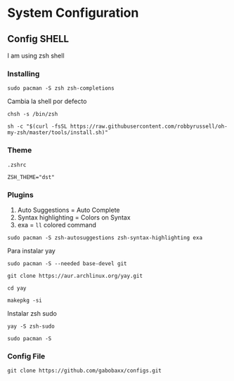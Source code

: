 # System Configuration

## Config SHELL

I am using zsh shell 

### Installing

``sudo pacman -S zsh zsh-completions``

<p>Cambia la shell por defecto</p>

``chsh -s /bin/zsh ``

``sh -c "$(curl -fsSL https://raw.githubusercontent.com/robbyrussell/oh-my-zsh/master/tools/install.sh)"``


### Theme

``.zshrc``

``ZSH_THEME="dst"`` 

### Plugins

1. Auto Suggestions = Auto Complete
2. Syntax highlighting = Colors on Syntax
3. exa = ``ll`` colored command

``sudo pacman -S zsh-autosuggestions zsh-syntax-highlighting exa``

<p>Para instalar yay</p>

``sudo pacman -S --needed base-devel git``

``git clone https://aur.archlinux.org/yay.git``

``cd yay``

``makepkg -si``

<p>Instalar zsh sudo</p>

``yay -S zsh-sudo``

``sudo pacman -S ``

### Config File

``git clone https://github.com/gabobaxx/configs.git``
